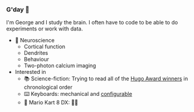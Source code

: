 ### G'day 👋

I'm George and I study the brain. I often have to code to be able to do experiments or work with data.

- 🧠 Neuroscience
  - Cortical function
  - Dendrites
  - Behaviour
  - Two-photon calcium imaging
- Interested in
  - 📚 Science-fiction: Trying to read all of the [Hugo Award winners](https://en.wikipedia.org/wiki/Hugo_Award_for_Best_Novel) in chronological order
  - ⌨️ Keyboards: mechanical and [configurable](https://github.com/jtroo/kanata)
  - 🏁 Mario Kart 8 DX: 🍄👑

<!--
**ogeesan/ogeesan** is a ✨ _special_ ✨ repository because its `README.md` (this file) appears on your GitHub profile.

Here are some ideas to get you started:

- 🔭 I’m currently working on ...
- 🌱 I’m currently learning ...
- 👯 I’m looking to collaborate on ...
- 🤔 I’m looking for help with ...
- 💬 Ask me about ...
- 📫 How to reach me: ...
- 😄 Pronouns: ...
- ⚡ Fun fact: ...
-->
